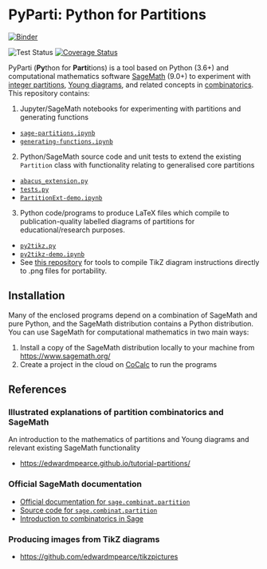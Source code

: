 # PyParti: **Py**thon for **Parti**tions

[![Binder](https://mybinder.org/badge_logo.svg)](https://mybinder.org/v2/gh/edwardmpearce/pyparti/master)

![Test Status](https://github.com/empearce/pyparti/workflows/tests/badge.svg?branch=master)
[![Coverage Status](https://codecov.io/github/empearce/pyparti/coverage.svg?branch=master)](https://codecov.io/gh/empearce/pyparti)

PyParti (**Py**thon for **Parti**tions) is a tool based on Python (3.6+) and 
computational mathematics software [SageMath](https://www.sagemath.org/) (9.0+)
to experiment with [integer partitions](https://en.wikipedia.org/wiki/Partition_(number_theory)), 
[Young diagrams](https://en.wikipedia.org/wiki/Young_tableau#Diagrams), 
and related concepts in [combinatorics](https://en.wikipedia.org/wiki/Combinatorics).
This repository contains:
1. Jupyter/SageMath notebooks for experimenting with partitions and generating functions 
  - [`sage-partitions.ipynb`](https://github.com/edwardmpearce/pyparti/blob/master/sage-partitions.ipynb)
  - [`generating-functions.ipynb`](https://github.com/edwardmpearce/pyparti/blob/master/generating-functions.ipynb)
2. Python/SageMath source code and unit tests to extend the existing `Partition` class with functionality relating to generalised core partitions
  - [`abacus_extension.py`](https://github.com/edwardmpearce/pyparti/blob/master/abacus_extension.py)
  - [`tests.py`](https://github.com/edwardmpearce/pyparti/blob/master/tests.py)
  - [`PartitionExt-demo.ipynb`](https://github.com/edwardmpearce/pyparti/blob/master/PartitionExt-demo.ipynb)
3. Python code/programs to produce LaTeX files which compile to publication-quality labelled diagrams of partitions for educational/research purposes.
  - [`py2tikz.py`](https://github.com/edwardmpearce/pyparti/blob/master/py2tikz.py)
  - [`py2tikz-demo.ipynb`](https://github.com/edwardmpearce/pyparti/blob/master/py2tikz-demo.ipynb)
  - See [this repository](https://github.com/edwardmpearce/tikzpictures) for tools to compile TikZ diagram instructions directly to .png files for portability.

## Installation

Many of the enclosed programs depend on a combination of SageMath and pure Python, and the SageMath distribution contains a Python distribution.
You can use SageMath for computational mathematics in two main ways:
1. Install a copy of the SageMath distribution locally to your machine from https://www.sagemath.org/
2. Create a project in the cloud on [CoCalc](https://doc.cocalc.com/) to run the programs

## References

### Illustrated explanations of partition combinatorics and SageMath
An introduction to the mathematics of partitions and Young diagrams and relevant existing SageMath functionality
- https://edwardmpearce.github.io/tutorial-partitions/

### Official SageMath documentation
- [Official documentation for `sage.combinat.partition`](https://doc.sagemath.org/html/en/reference/combinat/sage/combinat/partition.html#sage-combinat-partition)
- [Source code for `sage.combinat.partition`](https://github.com/sagemath/sage/blob/master/src/sage/combinat/partition.py)
- [Introduction to combinatorics in Sage](https://doc.sagemath.org/html/en/reference/combinat/sage/combinat/tutorial.html#partitions-of-integers)

### Producing images from TikZ diagrams
- https://github.com/edwardmpearce/tikzpictures

